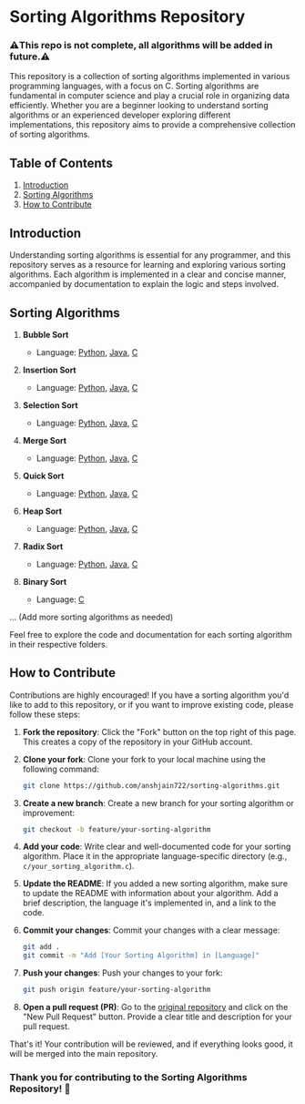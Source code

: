 # Sorting Algorithms Repository
### ⚠️This repo is not complete, all algorithms will be added in future.⚠️

This repository is a collection of sorting algorithms implemented in various programming languages, with a focus on C. Sorting algorithms are fundamental in computer science and play a crucial role in organizing data efficiently. Whether you are a beginner looking to understand sorting algorithms or an experienced developer exploring different implementations, this repository aims to provide a comprehensive collection of sorting algorithms.

## Table of Contents

1. [Introduction](#introduction)
2. [Sorting Algorithms](#sorting-algorithms)
3. [How to Contribute](#how-to-contribute)

## Introduction

Understanding sorting algorithms is essential for any programmer, and this repository serves as a resource for learning and exploring various sorting algorithms. Each algorithm is implemented in a clear and concise manner, accompanied by documentation to explain the logic and steps involved.

## Sorting Algorithms

1. **Bubble Sort**
   - Language: [Python](bubble_sort/bubble_sort.py), [Java](bubble_sort/BubbleSort.java), [C](bubble_sort/bubble_sort.c)

2. **Insertion Sort**
   - Language: [Python](insertion_sort/insertion_sort.py), [Java](insertion_sort/InsertionSort.java), [C](insertion_sort/insertion_sort.c)

3. **Selection Sort**
   - Language: [Python](selection_sort/selection_sort.py), [Java](selection_sort/SelectionSort.java), [C](selection_sort/selection_sort.c)

4. **Merge Sort**
   - Language: [Python](merge_sort/merge_sort.py), [Java](merge_sort/java/MergeSort.java), [C](merge_sort/c/merge_sort.c)

5. **Quick Sort**
   - Language: [Python](quick_sort/quick_sort.py), [Java](quick_sort/java/QuickSort.java), [C](quick_sort/c/quick_sort.c)

6. **Heap Sort**
   - Language: [Python](heap_sort/python/heap_sort.py), [Java](heap_sort/java/HeapSort.java), [C](heap_sort/c/heap_sort.c)

7. **Radix Sort**
   - Language: [Python](radix_sort/python/radix_sort.py), [Java](radix_sort/java/RadixSort.java), [C](radix_sort/c/radix_sort.c)
     
8. **Binary Sort**
   - Language: [C](Binary_sort/binary_sort.c)

... (Add more sorting algorithms as needed)

Feel free to explore the code and documentation for each sorting algorithm in their respective folders.

## How to Contribute

Contributions are highly encouraged! If you have a sorting algorithm you'd like to add to this repository, or if you want to improve existing code, please follow these steps:

1. **Fork the repository**: Click the "Fork" button on the top right of this page. This creates a copy of the repository in your GitHub account.

2. **Clone your fork**: Clone your fork to your local machine using the following command:

   ```bash
   git clone https://github.com/anshjain722/sorting-algorithms.git
   ```

3. **Create a new branch**: Create a new branch for your sorting algorithm or improvement:

   ```bash
   git checkout -b feature/your-sorting-algorithm
   ```

4. **Add your code**: Write clear and well-documented code for your sorting algorithm. Place it in the appropriate language-specific directory (e.g., `c/your_sorting_algorithm.c`).

5. **Update the README**: If you added a new sorting algorithm, make sure to update the README with information about your algorithm. Add a brief description, the language it's implemented in, and a link to the code.

6. **Commit your changes**: Commit your changes with a clear message:

   ```bash
   git add .
   git commit -m "Add [Your Sorting Algorithm] in [Language]"
   ```

7. **Push your changes**: Push your changes to your fork:

   ```bash
   git push origin feature/your-sorting-algorithm
   ```

8. **Open a pull request (PR)**: Go to the [original repository](https://github.com/anshjain722/Sorting-Algorithms/) and click on the "New Pull Request" button. Provide a clear title and description for your pull request.

That's it! Your contribution will be reviewed, and if everything looks good, it will be merged into the main repository.

### Thank you for contributing to the Sorting Algorithms Repository! 🚀
